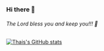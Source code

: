 ### Hi there 👋
###### The Lord bless you and keep you!!! 🌱
[![Thais's GitHub stats](https://github-readme-stats.vercel.app/api/top-langs/?username=thaisacs&layout=compact&theme=dracula)](https://github.com/thaisacs/github-readme-stats)

<!--
**thaisacs/thaisacs** is a ✨ _special_ ✨ repository because its `README.md` (this file) appears on your GitHub profile.

Here are some ideas to get you started:

- 🔭 I’m currently working on ...
- 🌱 I’m currently learning ...
- 👯 I’m looking to collaborate on ...
- 🤔 I’m looking for help with ...
- 💬 Ask me about ...
- 📫 How to reach me: ...
- 😄 Pronouns: ...
- ⚡ Fun fact: ...
-->
